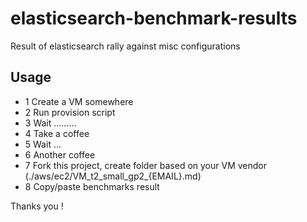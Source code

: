 # elasticsearch-benchmark-results
Result of elasticsearch rally against misc configurations

## Usage

- 1 Create a VM somewhere
- 2 Run provision script
- 3 Wait .........
- 4 Take a coffee
- 5 Wait ...
- 6 Another coffee
- 7 Fork this project, create folder based on your VM vendor (./aws/ec2/VM_t2_small_gp2_{EMAIL}.md)
- 8 Copy/paste benchmarks result

Thanks you !
